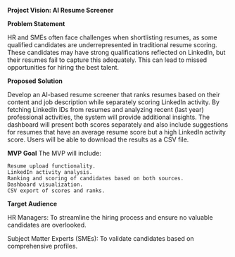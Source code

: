 **Project Vision: AI Resume Screener**

**Problem Statement**

HR and SMEs often face challenges when shortlisting resumes, as some qualified candidates are underrepresented in traditional resume scoring. These candidates may have strong qualifications reflected on LinkedIn, but their resumes fail to capture this adequately. This can lead to missed opportunities for hiring the best talent.

**Proposed Solution**

Develop an AI-based resume screener that ranks resumes based on their content and job description while separately scoring LinkedIn activity. By fetching LinkedIn IDs from resumes and analyzing recent (last year) professional activities, the system will provide additional insights. The dashboard will present both scores separately and also include suggestions for resumes that have an average resume score but a high LinkedIn activity score. Users will be able to download the results as a CSV file.

**MVP Goal**
The MVP will include:

    Resume upload functionality.
    LinkedIn activity analysis.
    Ranking and scoring of candidates based on both sources.
    Dashboard visualization.
    CSV export of scores and ranks.

**Target Audience**

HR Managers: To streamline the hiring process and ensure no valuable candidates are overlooked.

Subject Matter Experts (SMEs): To validate candidates based on comprehensive profiles.